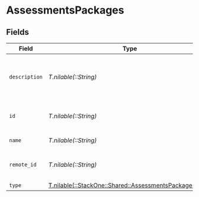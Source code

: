 # AssessmentsPackages


## Fields

| Field                                                                                                    | Type                                                                                                     | Required                                                                                                 | Description                                                                                              | Example                                                                                                  |
| -------------------------------------------------------------------------------------------------------- | -------------------------------------------------------------------------------------------------------- | -------------------------------------------------------------------------------------------------------- | -------------------------------------------------------------------------------------------------------- | -------------------------------------------------------------------------------------------------------- |
| `description`                                                                                            | *T.nilable(::String)*                                                                                    | :heavy_minus_sign:                                                                                       | Assessment description                                                                                   | A verification process to validate the information provided by the candidate                             |
| `id`                                                                                                     | *T.nilable(::String)*                                                                                    | :heavy_minus_sign:                                                                                       | Unique identifier                                                                                        | 8187e5da-dc77-475e-9949-af0f1fa4e4e3                                                                     |
| `name`                                                                                                   | *T.nilable(::String)*                                                                                    | :heavy_minus_sign:                                                                                       | Assessment name                                                                                          | Reference Check                                                                                          |
| `remote_id`                                                                                              | *T.nilable(::String)*                                                                                    | :heavy_minus_sign:                                                                                       | Provider's unique identifier                                                                             | 8187e5da-dc77-475e-9949-af0f1fa4e4e3                                                                     |
| `type`                                                                                                   | [T.nilable(::StackOne::Shared::AssessmentsPackagesType)](../../models/shared/assessmentspackagestype.md) | :heavy_minus_sign:                                                                                       | N/A                                                                                                      |                                                                                                          |